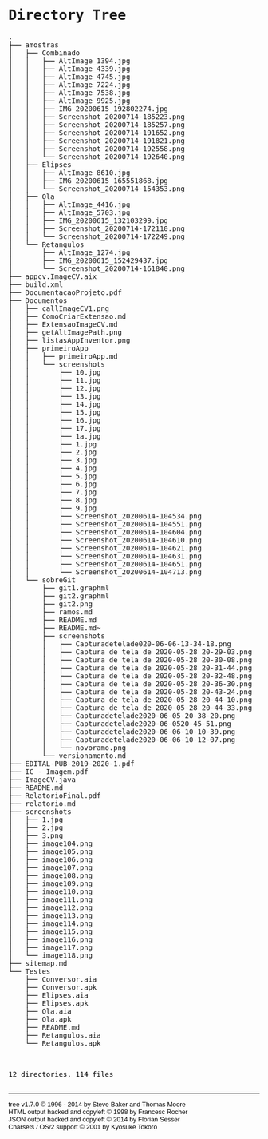 <!DOCTYPE html>
<html>
<head>
 <meta http-equiv="Content-Type" content="text/html; charset=UTF-8">
 <meta name="Author" content="Made by 'tree'">
 <meta name="GENERATOR" content="$Version: $ tree v1.7.0 (c) 1996 - 2014 by Steve Baker, Thomas Moore, Francesc Rocher, Florian Sesser, Kyosuke Tokoro $">
 <title>Directory Tree</title>
 <style type="text/css">
  <!-- 
  BODY { font-family : ariel, monospace, sans-serif; }
  P { font-weight: normal; font-family : ariel, monospace, sans-serif; color: black; background-color: transparent;}
  B { font-weight: normal; color: black; background-color: transparent;}
  A:visited { font-weight : normal; text-decoration : none; background-color : transparent; margin : 0px 0px 0px 0px; padding : 0px 0px 0px 0px; display: inline; }
  A:link    { font-weight : normal; text-decoration : none; margin : 0px 0px 0px 0px; padding : 0px 0px 0px 0px; display: inline; }
  A:hover   { color : #000000; font-weight : normal; text-decoration : underline; background-color : yellow; margin : 0px 0px 0px 0px; padding : 0px 0px 0px 0px; display: inline; }
  A:active  { color : #000000; font-weight: normal; background-color : transparent; margin : 0px 0px 0px 0px; padding : 0px 0px 0px 0px; display: inline; }
  .VERSION { font-size: small; font-family : arial, sans-serif; }
  .NORM  { color: black;  background-color: transparent;}
  .FIFO  { color: purple; background-color: transparent;}
  .CHAR  { color: yellow; background-color: transparent;}
  .DIR   { color: blue;   background-color: transparent;}
  .BLOCK { color: yellow; background-color: transparent;}
  .LINK  { color: aqua;   background-color: transparent;}
  .SOCK  { color: fuchsia;background-color: transparent;}
  .EXEC  { color: green;  background-color: transparent;}
  -->
 </style>
</head>
<body>
	<h1>Directory Tree</h1><p>
	<a href=".">.</a><br>
	├── <a href="./amostras/">amostras</a><br>
	│   ├── <a href="./amostras/Combinado/">Combinado</a><br>
	│   │   ├── <a href="./amostras/Combinado/AltImage_1394.jpg">AltImage_1394.jpg</a><br>
	│   │   ├── <a href="./amostras/Combinado/AltImage_4339.jpg">AltImage_4339.jpg</a><br>
	│   │   ├── <a href="./amostras/Combinado/AltImage_4745.jpg">AltImage_4745.jpg</a><br>
	│   │   ├── <a href="./amostras/Combinado/AltImage_7224.jpg">AltImage_7224.jpg</a><br>
	│   │   ├── <a href="./amostras/Combinado/AltImage_7538.jpg">AltImage_7538.jpg</a><br>
	│   │   ├── <a href="./amostras/Combinado/AltImage_9925.jpg">AltImage_9925.jpg</a><br>
	│   │   ├── <a href="./amostras/Combinado/IMG_20200615_192802274.jpg">IMG_20200615_192802274.jpg</a><br>
	│   │   ├── <a href="./amostras/Combinado/Screenshot_20200714-185223.png">Screenshot_20200714-185223.png</a><br>
	│   │   ├── <a href="./amostras/Combinado/Screenshot_20200714-185257.png">Screenshot_20200714-185257.png</a><br>
	│   │   ├── <a href="./amostras/Combinado/Screenshot_20200714-191652.png">Screenshot_20200714-191652.png</a><br>
	│   │   ├── <a href="./amostras/Combinado/Screenshot_20200714-191821.png">Screenshot_20200714-191821.png</a><br>
	│   │   ├── <a href="./amostras/Combinado/Screenshot_20200714-192558.png">Screenshot_20200714-192558.png</a><br>
	│   │   └── <a href="./amostras/Combinado/Screenshot_20200714-192640.png">Screenshot_20200714-192640.png</a><br>
	│   ├── <a href="./amostras/Elipses/">Elipses</a><br>
	│   │   ├── <a href="./amostras/Elipses/AltImage_8610.jpg">AltImage_8610.jpg</a><br>
	│   │   ├── <a href="./amostras/Elipses/IMG_20200615_165551868.jpg">IMG_20200615_165551868.jpg</a><br>
	│   │   └── <a href="./amostras/Elipses/Screenshot_20200714-154353.png">Screenshot_20200714-154353.png</a><br>
	│   ├── <a href="./amostras/Ola/">Ola</a><br>
	│   │   ├── <a href="./amostras/Ola/AltImage_4416.jpg">AltImage_4416.jpg</a><br>
	│   │   ├── <a href="./amostras/Ola/AltImage_5703.jpg">AltImage_5703.jpg</a><br>
	│   │   ├── <a href="./amostras/Ola/IMG_20200615_132103299.jpg">IMG_20200615_132103299.jpg</a><br>
	│   │   ├── <a href="./amostras/Ola/Screenshot_20200714-172110.png">Screenshot_20200714-172110.png</a><br>
	│   │   └── <a href="./amostras/Ola/Screenshot_20200714-172249.png">Screenshot_20200714-172249.png</a><br>
	│   └── <a href="./amostras/Retangulos/">Retangulos</a><br>
	│   &nbsp;&nbsp;&nbsp; ├── <a href="./amostras/Retangulos/AltImage_1274.jpg">AltImage_1274.jpg</a><br>
	│   &nbsp;&nbsp;&nbsp; ├── <a href="./amostras/Retangulos/IMG_20200615_152429437.jpg">IMG_20200615_152429437.jpg</a><br>
	│   &nbsp;&nbsp;&nbsp; └── <a href="./amostras/Retangulos/Screenshot_20200714-161840.png">Screenshot_20200714-161840.png</a><br>
	├── <a href="./appcv.ImageCV.aix">appcv.ImageCV.aix</a><br>
	├── <a href="./build.xml">build.xml</a><br>
	├── <a href="./DocumentacaoProjeto.pdf">DocumentacaoProjeto.pdf</a><br>
	├── <a href="./Documentos/">Documentos</a><br>
	│   ├── <a href="./Documentos/callImageCV1.png">callImageCV1.png</a><br>
	│   ├── <a href="./Documentos/ComoCriarExtensao.md">ComoCriarExtensao.md</a><br>
	│   ├── <a href="./Documentos/ExtensaoImageCV.md">ExtensaoImageCV.md</a><br>
	│   ├── <a href="./Documentos/getAltImagePath.png">getAltImagePath.png</a><br>
	│   ├── <a href="./Documentos/listasAppInventor.png">listasAppInventor.png</a><br>
	│   ├── <a href="./Documentos/primeiroApp/">primeiroApp</a><br>
	│   │   ├── <a href="./Documentos/primeiroApp/primeiroApp.md">primeiroApp.md</a><br>
	│   │   └── <a href="./Documentos/primeiroApp/screenshots/">screenshots</a><br>
	│   │   &nbsp;&nbsp;&nbsp; ├── <a href="./Documentos/primeiroApp/screenshots/10.jpg">10.jpg</a><br>
	│   │   &nbsp;&nbsp;&nbsp; ├── <a href="./Documentos/primeiroApp/screenshots/11.jpg">11.jpg</a><br>
	│   │   &nbsp;&nbsp;&nbsp; ├── <a href="./Documentos/primeiroApp/screenshots/12.jpg">12.jpg</a><br>
	│   │   &nbsp;&nbsp;&nbsp; ├── <a href="./Documentos/primeiroApp/screenshots/13.jpg">13.jpg</a><br>
	│   │   &nbsp;&nbsp;&nbsp; ├── <a href="./Documentos/primeiroApp/screenshots/14.jpg">14.jpg</a><br>
	│   │   &nbsp;&nbsp;&nbsp; ├── <a href="./Documentos/primeiroApp/screenshots/15.jpg">15.jpg</a><br>
	│   │   &nbsp;&nbsp;&nbsp; ├── <a href="./Documentos/primeiroApp/screenshots/16.jpg">16.jpg</a><br>
	│   │   &nbsp;&nbsp;&nbsp; ├── <a href="./Documentos/primeiroApp/screenshots/17.jpg">17.jpg</a><br>
	│   │   &nbsp;&nbsp;&nbsp; ├── <a href="./Documentos/primeiroApp/screenshots/1a.jpg">1a.jpg</a><br>
	│   │   &nbsp;&nbsp;&nbsp; ├── <a href="./Documentos/primeiroApp/screenshots/1.jpg">1.jpg</a><br>
	│   │   &nbsp;&nbsp;&nbsp; ├── <a href="./Documentos/primeiroApp/screenshots/2.jpg">2.jpg</a><br>
	│   │   &nbsp;&nbsp;&nbsp; ├── <a href="./Documentos/primeiroApp/screenshots/3.jpg">3.jpg</a><br>
	│   │   &nbsp;&nbsp;&nbsp; ├── <a href="./Documentos/primeiroApp/screenshots/4.jpg">4.jpg</a><br>
	│   │   &nbsp;&nbsp;&nbsp; ├── <a href="./Documentos/primeiroApp/screenshots/5.jpg">5.jpg</a><br>
	│   │   &nbsp;&nbsp;&nbsp; ├── <a href="./Documentos/primeiroApp/screenshots/6.jpg">6.jpg</a><br>
	│   │   &nbsp;&nbsp;&nbsp; ├── <a href="./Documentos/primeiroApp/screenshots/7.jpg">7.jpg</a><br>
	│   │   &nbsp;&nbsp;&nbsp; ├── <a href="./Documentos/primeiroApp/screenshots/8.jpg">8.jpg</a><br>
	│   │   &nbsp;&nbsp;&nbsp; ├── <a href="./Documentos/primeiroApp/screenshots/9.jpg">9.jpg</a><br>
	│   │   &nbsp;&nbsp;&nbsp; ├── <a href="./Documentos/primeiroApp/screenshots/Screenshot_20200614-104534.png">Screenshot_20200614-104534.png</a><br>
	│   │   &nbsp;&nbsp;&nbsp; ├── <a href="./Documentos/primeiroApp/screenshots/Screenshot_20200614-104551.png">Screenshot_20200614-104551.png</a><br>
	│   │   &nbsp;&nbsp;&nbsp; ├── <a href="./Documentos/primeiroApp/screenshots/Screenshot_20200614-104604.png">Screenshot_20200614-104604.png</a><br>
	│   │   &nbsp;&nbsp;&nbsp; ├── <a href="./Documentos/primeiroApp/screenshots/Screenshot_20200614-104610.png">Screenshot_20200614-104610.png</a><br>
	│   │   &nbsp;&nbsp;&nbsp; ├── <a href="./Documentos/primeiroApp/screenshots/Screenshot_20200614-104621.png">Screenshot_20200614-104621.png</a><br>
	│   │   &nbsp;&nbsp;&nbsp; ├── <a href="./Documentos/primeiroApp/screenshots/Screenshot_20200614-104631.png">Screenshot_20200614-104631.png</a><br>
	│   │   &nbsp;&nbsp;&nbsp; ├── <a href="./Documentos/primeiroApp/screenshots/Screenshot_20200614-104651.png">Screenshot_20200614-104651.png</a><br>
	│   │   &nbsp;&nbsp;&nbsp; └── <a href="./Documentos/primeiroApp/screenshots/Screenshot_20200614-104713.png">Screenshot_20200614-104713.png</a><br>
	│   └── <a href="./Documentos/sobreGit/">sobreGit</a><br>
	│   &nbsp;&nbsp;&nbsp; ├── <a href="./Documentos/sobreGit/git1.graphml">git1.graphml</a><br>
	│   &nbsp;&nbsp;&nbsp; ├── <a href="./Documentos/sobreGit/git2.graphml">git2.graphml</a><br>
	│   &nbsp;&nbsp;&nbsp; ├── <a href="./Documentos/sobreGit/git2.png">git2.png</a><br>
	│   &nbsp;&nbsp;&nbsp; ├── <a href="./Documentos/sobreGit/ramos.md">ramos.md</a><br>
	│   &nbsp;&nbsp;&nbsp; ├── <a href="./Documentos/sobreGit/README.md">README.md</a><br>
	│   &nbsp;&nbsp;&nbsp; ├── <a href="./Documentos/sobreGit/README.md~">README.md~</a><br>
	│   &nbsp;&nbsp;&nbsp; ├── <a href="./Documentos/sobreGit/screenshots/">screenshots</a><br>
	│   &nbsp;&nbsp;&nbsp; │   ├── <a href="./Documentos/sobreGit/screenshots/Capturadetelade020-06-06-13-34-18.png">Capturadetelade020-06-06-13-34-18.png</a><br>
	│   &nbsp;&nbsp;&nbsp; │   ├── <a href="./Documentos/sobreGit/screenshots/Captura%20de%20tela%20de%202020-05-28%2020-29-03.png">Captura de tela de 2020-05-28 20-29-03.png</a><br>
	│   &nbsp;&nbsp;&nbsp; │   ├── <a href="./Documentos/sobreGit/screenshots/Captura%20de%20tela%20de%202020-05-28%2020-30-08.png">Captura de tela de 2020-05-28 20-30-08.png</a><br>
	│   &nbsp;&nbsp;&nbsp; │   ├── <a href="./Documentos/sobreGit/screenshots/Captura%20de%20tela%20de%202020-05-28%2020-31-44.png">Captura de tela de 2020-05-28 20-31-44.png</a><br>
	│   &nbsp;&nbsp;&nbsp; │   ├── <a href="./Documentos/sobreGit/screenshots/Captura%20de%20tela%20de%202020-05-28%2020-32-48.png">Captura de tela de 2020-05-28 20-32-48.png</a><br>
	│   &nbsp;&nbsp;&nbsp; │   ├── <a href="./Documentos/sobreGit/screenshots/Captura%20de%20tela%20de%202020-05-28%2020-36-30.png">Captura de tela de 2020-05-28 20-36-30.png</a><br>
	│   &nbsp;&nbsp;&nbsp; │   ├── <a href="./Documentos/sobreGit/screenshots/Captura%20de%20tela%20de%202020-05-28%2020-43-24.png">Captura de tela de 2020-05-28 20-43-24.png</a><br>
	│   &nbsp;&nbsp;&nbsp; │   ├── <a href="./Documentos/sobreGit/screenshots/Captura%20de%20tela%20de%202020-05-28%2020-44-10.png">Captura de tela de 2020-05-28 20-44-10.png</a><br>
	│   &nbsp;&nbsp;&nbsp; │   ├── <a href="./Documentos/sobreGit/screenshots/Captura%20de%20tela%20de%202020-05-28%2020-44-33.png">Captura de tela de 2020-05-28 20-44-33.png</a><br>
	│   &nbsp;&nbsp;&nbsp; │   ├── <a href="./Documentos/sobreGit/screenshots/Capturadetelade2020-06-05-20-38-20.png">Capturadetelade2020-06-05-20-38-20.png</a><br>
	│   &nbsp;&nbsp;&nbsp; │   ├── <a href="./Documentos/sobreGit/screenshots/Capturadetelade2020-06-0520-45-51.png">Capturadetelade2020-06-0520-45-51.png</a><br>
	│   &nbsp;&nbsp;&nbsp; │   ├── <a href="./Documentos/sobreGit/screenshots/Capturadetelade2020-06-06-10-10-39.png">Capturadetelade2020-06-06-10-10-39.png</a><br>
	│   &nbsp;&nbsp;&nbsp; │   ├── <a href="./Documentos/sobreGit/screenshots/Capturadetelade2020-06-06-10-12-07.png">Capturadetelade2020-06-06-10-12-07.png</a><br>
	│   &nbsp;&nbsp;&nbsp; │   └── <a href="./Documentos/sobreGit/screenshots/novoramo.png">novoramo.png</a><br>
	│   &nbsp;&nbsp;&nbsp; └── <a href="./Documentos/sobreGit/versionamento.md">versionamento.md</a><br>
	├── <a href="./EDITAL-PUB-2019-2020-1.pdf">EDITAL-PUB-2019-2020-1.pdf</a><br>
	├── <a href="./IC%20-%20Imagem.pdf">IC - Imagem.pdf</a><br>
	├── <a href="./ImageCV.java">ImageCV.java</a><br>
	├── <a href="./README.md">README.md</a><br>
	├── <a href="./RelatorioFinal.pdf">RelatorioFinal.pdf</a><br>
	├── <a href="./relatorio.md">relatorio.md</a><br>
	├── <a href="./screenshots/">screenshots</a><br>
	│   ├── <a href="./screenshots/1.jpg">1.jpg</a><br>
	│   ├── <a href="./screenshots/2.jpg">2.jpg</a><br>
	│   ├── <a href="./screenshots/3.png">3.png</a><br>
	│   ├── <a href="./screenshots/image104.png">image104.png</a><br>
	│   ├── <a href="./screenshots/image105.png">image105.png</a><br>
	│   ├── <a href="./screenshots/image106.png">image106.png</a><br>
	│   ├── <a href="./screenshots/image107.png">image107.png</a><br>
	│   ├── <a href="./screenshots/image108.png">image108.png</a><br>
	│   ├── <a href="./screenshots/image109.png">image109.png</a><br>
	│   ├── <a href="./screenshots/image110.png">image110.png</a><br>
	│   ├── <a href="./screenshots/image111.png">image111.png</a><br>
	│   ├── <a href="./screenshots/image112.png">image112.png</a><br>
	│   ├── <a href="./screenshots/image113.png">image113.png</a><br>
	│   ├── <a href="./screenshots/image114.png">image114.png</a><br>
	│   ├── <a href="./screenshots/image115.png">image115.png</a><br>
	│   ├── <a href="./screenshots/image116.png">image116.png</a><br>
	│   ├── <a href="./screenshots/image117.png">image117.png</a><br>
	│   └── <a href="./screenshots/image118.png">image118.png</a><br>
	├── <a href="./sitemap.md">sitemap.md</a><br>
	└── <a href="./Testes/">Testes</a><br>
	&nbsp;&nbsp;&nbsp; ├── <a href="./Testes/Conversor.aia">Conversor.aia</a><br>
	&nbsp;&nbsp;&nbsp; ├── <a href="./Testes/Conversor.apk">Conversor.apk</a><br>
	&nbsp;&nbsp;&nbsp; ├── <a href="./Testes/Elipses.aia">Elipses.aia</a><br>
	&nbsp;&nbsp;&nbsp; ├── <a href="./Testes/Elipses.apk">Elipses.apk</a><br>
	&nbsp;&nbsp;&nbsp; ├── <a href="./Testes/Ola.aia">Ola.aia</a><br>
	&nbsp;&nbsp;&nbsp; ├── <a href="./Testes/Ola.apk">Ola.apk</a><br>
	&nbsp;&nbsp;&nbsp; ├── <a href="./Testes/README.md">README.md</a><br>
	&nbsp;&nbsp;&nbsp; ├── <a href="./Testes/Retangulos.aia">Retangulos.aia</a><br>
	&nbsp;&nbsp;&nbsp; └── <a href="./Testes/Retangulos.apk">Retangulos.apk</a><br>
	<br><br>
	</p>
	<p>

12 directories, 114 files
	<br><br>
	</p>
	<hr>
	<p class="VERSION">
		 tree v1.7.0 © 1996 - 2014 by Steve Baker and Thomas Moore <br>
		 HTML output hacked and copyleft © 1998 by Francesc Rocher <br>
		 JSON output hacked and copyleft © 2014 by Florian Sesser <br>
		 Charsets / OS/2 support © 2001 by Kyosuke Tokoro
	</p>
</body>
</html>
